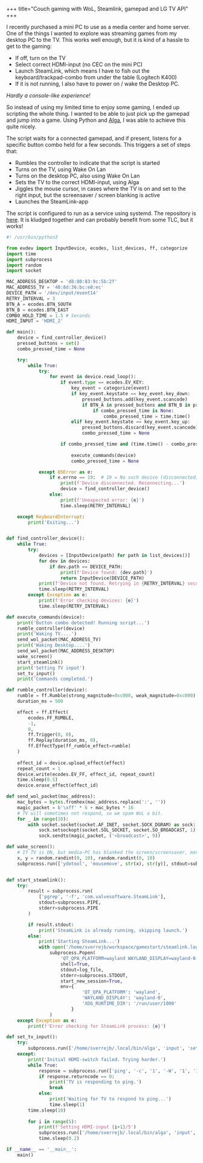 +++
title="Couch gaming with WoL, Steamlink, gamepad and LG TV API"
+++

I recently purchased a mini PC to use as a media center and home server. One of the things I wanted to explore was streaming games from my desktop PC to the TV. This works well enough, but it is kind of a hassle to get to the gaming:

* If off, turn on the TV
* Select correct HDMI-input (no CEC on the mini PC)
* Launch SteamLink, which means I have to fish out the keyboard/trackpad-combo from under the table (Logitech K400)
* If it is not running, I also have to power on / wake the Desktop PC.

*Hardly a console-like experience!*

So instead of using my limited time to enjoy some gaming, I ended up scripting the whole thing. I wanted to be able to just pick up the gamepad and jump into a game. Using Python and [Alga](https://github.com/Tenzer/alga), I was able to achieve this quite nicely.

The script waits for a connected gamepad, and if present, listens for a specific button combo held for a few seconds. This triggers a set of steps that:

* Rumbles the controller to indicate that the script is started
* Turns on the TV, using Wake On Lan
* Turns on the desktop PC, also using Wake On Lan
* Sets the TV to the correct HDMI-input, using Alga
* Jiggles the mouse cursor, in cases where the TV is on and set to the right input, but the screensaver / screen blanking is active
* Launches the SteamLink-app

The script is configured to run as a service using systemd. The repository is [here](https://github.com/sverrejb/Couchgaming/tree/main). It is kludged together and can probably benefit from some TLC, but it works!

```python
#! /usr/bin/python3

from evdev import InputDevice, ecodes, list_devices, ff, categorize
import time
import subprocess
import random
import socket

MAC_ADDRESS_DESKTOP = 'd8:80:83:9c:5b:2f'
MAC_ADDRESS_TV = '48:8d:36:bc:e8:ec'
DEVICE_PATH = '/dev/input/event14'
RETRY_INTERVAL = 3
BTN_A = ecodes.BTN_SOUTH 
BTN_B = ecodes.BTN_EAST
COMBO_HOLD_TIME = 1.5 # Seconds
HDMI_INPUT = 'HDMI_2'

def main():
    device = find_controller_device()
    pressed_buttons = set()
    combo_pressed_time = None

    try:
        while True:
            try:
                for event in device.read_loop():
                    if event.type == ecodes.EV_KEY:
                        key_event = categorize(event)
                        if key_event.keystate == key_event.key_down:
                            pressed_buttons.add(key_event.scancode)
                            if BTN_A in pressed_buttons and BTN_B in pressed_buttons:
                                if combo_pressed_time is None:
                                    combo_pressed_time = time.time()
                        elif key_event.keystate == key_event.key_up:
                            pressed_buttons.discard(key_event.scancode)
                            combo_pressed_time = None

                    if combo_pressed_time and (time.time() - combo_pressed_time >= COMBO_HOLD_TIME):
                        
                        execute_commands(device)
                        combo_pressed_time = None

            except OSError as e:
                if e.errno == 19:  # 19 = No such device (disconnected)
                    print(f'Device disconnected. Reconnecting...')
                    device = find_controller_device()
                else:
                    print(f'Unexpected error: {e}')
                    time.sleep(RETRY_INTERVAL)

    except KeyboardInterrupt:
        print('Exiting...')


def find_controller_device():
    while True:
        try:
            devices = [InputDevice(path) for path in list_devices()]
            for dev in devices:
                if dev.path == DEVICE_PATH:
                    print(f'Device found: {dev.path}')
                    return InputDevice(DEVICE_PATH)
            print(f'Device not found. Retrying in {RETRY_INTERVAL} seconds...')
            time.sleep(RETRY_INTERVAL)
        except Exception as e:
            print(f'Error checking devices: {e}')
            time.sleep(RETRY_INTERVAL)

def execute_commands(device):
    print('Button combo detected! Running script...')
    rumble_controller(device)
    print('Waking TV....')
    send_wol_packet(MAC_ADDRESS_TV)
    print('Waking Desktop....')
    send_wol_packet(MAC_ADDRESS_DESKTOP) 
    wake_screen()
    start_steamlink()
    print('Setting TV input')
    set_tv_input()        
    print('Commands completed.')

def rumble_controller(device):
    rumble = ff.Rumble(strong_magnitude=0xc000, weak_magnitude=0xc000)
    duration_ms = 500

    effect = ff.Effect(
        ecodes.FF_RUMBLE,
        -1,
        0,
        ff.Trigger(0, 0),
        ff.Replay(duration_ms, 0),
        ff.EffectType(ff_rumble_effect=rumble)
    )
    
    effect_id = device.upload_effect(effect)
    repeat_count = 1
    device.write(ecodes.EV_FF, effect_id, repeat_count)
    time.sleep(0.5)
    device.erase_effect(effect_id) 

def send_wol_packet(mac_address):
    mac_bytes = bytes.fromhex(mac_address.replace(':', ''))
    magic_packet = b'\xff' * 6 + mac_bytes * 16
    # TV will sometimes not respond, so we spam WoL a bit.
    for _ in range(10):
        with socket.socket(socket.AF_INET, socket.SOCK_DGRAM) as sock:
            sock.setsockopt(socket.SOL_SOCKET, socket.SO_BROADCAST, 1)
            sock.sendto(magic_packet, ('<broadcast>', 9))

def wake_screen():
    # If TV is ON, but media-PC has blanked the screen/screensaver, move the mouse a bit.
    x, y = random.randint(0, 10), random.randint(0, 10)
    subprocess.run(['ydotool', 'mousemove', str(x), str(y)], stdout=subprocess.DEVNULL, stderr=subprocess.DEVNULL)


def start_steamlink():
    try:
        result = subprocess.run(
            ['pgrep', '-f', 'com.valvesoftware.SteamLink'], 
            stdout=subprocess.PIPE,
            stderr=subprocess.PIPE
        )

        if result.stdout:
            print('SteamLink is already running, skipping launch.')
        else:
            print('Starting SteamLink...')
            with open('/home/sverrejb/workspace/gamestart/steamlink.log', 'a') as log_file:
                subprocess.Popen(
                    'QT_QPA_PLATFORM=wayland WAYLAND_DISPLAY=wayland-0 flatpak run com.valvesoftware.SteamLink',
                    shell=True,
                    stdout=log_file,
                    stderr=subprocess.STDOUT,
                    start_new_session=True,
                    env={
                            'QT_QPA_PLATFORM': 'wayland',
                            'WAYLAND_DISPLAY': 'wayland-0',
                            'XDG_RUNTIME_DIR': '/run/user/1000'
                        }
                )
    except Exception as e:
        print(f'Error checking for SteamLink process: {e}')

def set_tv_input():
    try:
        subprocess.run(['/home/sverrejb/.local/bin/alga', 'input', 'set', HDMI_INPUT], check=True)
    except:
        print('Initial HDMI-switch failed. Trying harder.')
        while True:
            response = subprocess.run(['ping', '-c', '1', '-W', '1', '192.168.1.43'], stdout=subprocess.PIPE)
            if response.returncode == 0:
                print('TV is responding to ping.')
                break
            else:
                print('Waiting for TV to respond to ping...')
                time.sleep(1)
        time.sleep(10)
        
        for i in range(5):
            print(f'Setting HDMI-input {i+1}/5')
            subprocess.run(['/home/sverrejb/.local/bin/alga', 'input', 'set', HDMI_INPUT])
            time.sleep(0.2)

if __name__ == '__main__':
    main()
```